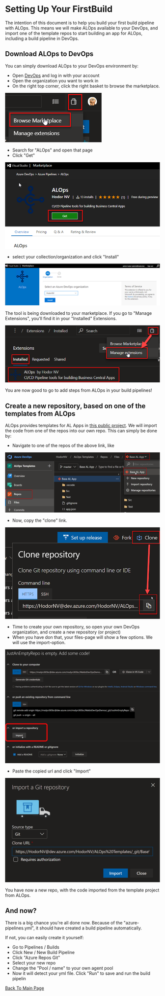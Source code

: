 # Setting Up Your FirstBuild
The intention of this document is to help you build your first build pipeline with ALOps.  This means we will make ALOps available to your DevOps, and import one of the template repos to start building an app for ALOps, including a build pipeline in DevOps.

## Download ALOps to DevOps
You can simply download ALOps to your DevOps environment by:
- Open [DevOps](https://devops.azure.com) and log in with your account
- Open the organization you want to work in
- On the right top corner, click the right basket to browse the marketplace. 

<img src="Images\FirstBuildPipeline1.png">

- Search for "ALOps" and open that page
- Click "Get"

<img src="Images\FirstBuildPipeline2.png">

- select your collection/organization and click "Install"

<img src="Images\FirstBuildPipeline8.png">

The tool is being downloaded to your marketplace.  If you go to "Manage Extensions", you'll find it in your "Installed" Extensions.

<img src="Images\FirstBuildPipeline3.png">

You are now good to go to add steps from ALOps in your build pipelines!

## Create a new repository, based on one of the templates from ALOps
ALOps provides templates for AL Apps in [this public project](https://dev.azure.com/HodorNV/ALOps%20Templates/).  We will import the code from one of the repos into our own repo.  This can simply be done by:
- Navigate to one of the repos of the above link, like

<img src="Images\FirstBuildPipeline4.png">

- Now, copy the "clone" link.

<img src="Images\FirstBuildPipeline5.png">

- Time to create your own repository, so open your own DevOps organization, and create a new repository (or project)
- When you have don that, your files-page will show a few options.  We will use the import-option.

<img src="Images\FirstBuildPipeline6.png">

- Paste the copied url and click "Import"

<img src="Images\FirstBuildPipeline7.png">

You have now a new repo, with the code imported from the template project from ALOps.

## And now?
There is a big chance you're all done now.  Because of the "azure-pipelines.yml", it should have created a build pipeline automatically.

If not, you can easily create it yourself:
- Go to Pipelines / Builds
- Click New / New Build Pipeline
- Click "Azure Repos Git"
- Select your new repo
- Change the "Pool / name" to your own agent pool 
- Now it will detect your yml file.  Click "Run" to save and run the build pipelin


[Back To Main Page](../README.md)